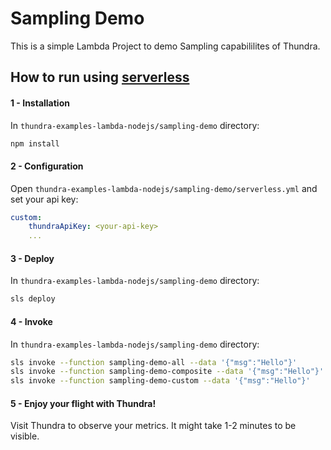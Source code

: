 # Sampling Demo
This is a simple Lambda Project to demo Sampling capabililites of Thundra.

## How to run using [serverless](https://serverless.com/)

#### 1 - Installation

In `thundra-examples-lambda-nodejs/sampling-demo` directory:

```bash
npm install
```

#### 2 - Configuration

Open `thundra-examples-lambda-nodejs/sampling-demo/serverless.yml` and set your api key:

```yml
custom:
    thundraApiKey: <your-api-key>
    ...
```

#### 3 - Deploy

In `thundra-examples-lambda-nodejs/sampling-demo` directory:

```bash
sls deploy
```

#### 4 - Invoke

In `thundra-examples-lambda-nodejs/sampling-demo` directory:

```bash
sls invoke --function sampling-demo-all --data '{"msg":"Hello"}'
sls invoke --function sampling-demo-composite --data '{"msg":"Hello"}'
sls invoke --function sampling-demo-custom --data '{"msg":"Hello"}'
```

#### 5 - Enjoy your flight with Thundra!

Visit Thundra to observe your metrics. It might take 1-2 minutes to be visible.